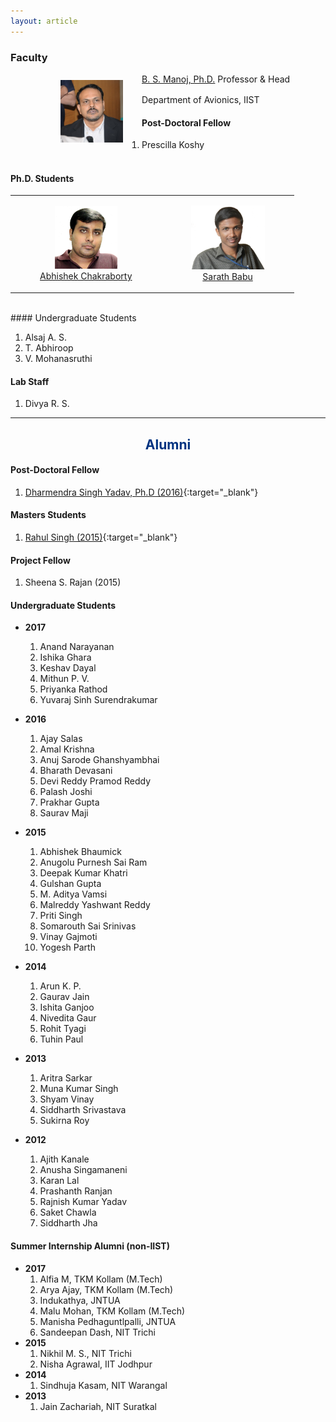 ```yaml
---
layout: article
---
```


### Faculty
 

<a href="https://www.iist.ac.in/avionics/bsmanoj" target="_blank">
<img style="margin-left:80px" class="img-circle" src="images/bsmanoj.png" width="100px" 
align="left" hspace="30px" vspace="10px">  
B. S. Manoj, Ph.D.</a>  
Professor & Head  
Department of Avionics, IIST 


<img height="30px">

#### Post-Doctoral Fellow

1. Prescilla Koshy
<br><br>

#### Ph.D. Students

<table>
<tr>
<td><figure align="center"><a href="https://chakrabortyabhishek.github.io/" target="_blank"><img width="100px"  class="img-circle"  src="images/abhishek.png"><figcaption>Abhishek Chakraborty</figcaption></a></figure></td>
<td><figure align="center"><a href="https://4sarathbabu.github.io/" target="_blank"><img width="118px"  class="img-circle"  src="images/sarathbabu.png"><figcaption>Sarath Babu</figcaption></a></figure></td>
</tr>
</table>



<br>
#### Undergraduate Students

1. Alsaj A. S.
1. T. Abhiroop
1. V. Mohanasruthi 

#### Lab Staff
1. Divya R. S.

------

<div style="text-align:center"><h2><font color="#003380">Alumni</font></h2></div>

#### Post-Doctoral Fellow

1. [Dharmendra Singh Yadav, Ph.D (2016)](https://scholar.google.co.in/citations?user=yGWRD0YAAAAJ&hl=en){:target="_blank"}

#### Masters Students

1. [Rahul Singh (2015)](https://rahulsinghchandraul.github.io/){:target="_blank"}

#### Project Fellow

1. Sheena S. Rajan (2015)

#### Undergraduate Students 

+ **2017**
  1. Anand Narayanan
  2. Ishika Ghara
  3. Keshav Dayal
  4. Mithun P. V.
  5. Priyanka Rathod 
  4. Yuvaraj Sinh Surendrakumar

+ **2016**
  1. Ajay Salas
  2. Amal Krishna
  3. Anuj Sarode Ghanshyambhai
  4. Bharath Devasani
  5. Devi Reddy Pramod Reddy
  6. Palash Joshi
  7. Prakhar Gupta  
  8. Saurav Maji  
  
+ **2015**
  1. Abhishek Bhaumick
  2. Anugolu Purnesh Sai Ram
  3. Deepak Kumar Khatri
  4. Gulshan Gupta
  5. M. Aditya Vamsi
  6. Malreddy Yashwant Reddy   
  7. Priti Singh
  8. Somarouth Sai Srinivas
  9. Vinay Gajmoti 
  10. Yogesh Parth  
  
+ **2014**
  1. Arun K. P.
  2. Gaurav Jain 
  3. Ishita Ganjoo  
  4. Nivedita Gaur  
  5. Rohit Tyagi 
  6. Tuhin Paul
  
+ **2013**
  1. Aritra Sarkar
  2. Muna Kumar Singh
  3. Shyam Vinay 
  4. Siddharth Srivastava 
  5. Sukirna Roy   
   
+ **2012**
  1. Ajith Kanale
  2. Anusha Singamaneni
  3. Karan Lal
  4. Prashanth Ranjan 
  5. Rajnish Kumar Yadav 
  6. Saket Chawla 
  7. Siddharth Jha

#### Summer Internship Alumni (non-IIST)
+ **2017**
  1. Alfia M, TKM Kollam (M.Tech)
  2. Arya Ajay, TKM Kollam (M.Tech)
  3. Indukathya, JNTUA
  4. Malu Mohan, TKM Kollam (M.Tech)
  5. Manisha Pedhaguntlpalli, JNTUA
  6. Sandeepan Dash, NIT Trichi  
+ **2015**
  1. Nikhil M. S., NIT Trichi
  2. Nisha Agrawal, IIT Jodhpur
+ **2014**
  1. Sindhuja Kasam, NIT Warangal
+ **2013**
  1. Jain Zachariah, NIT Suratkal
